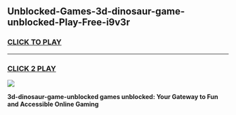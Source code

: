 
## Unblocked-Games-3d-dinosaur-game-unblocked-Play-Free-i9v3r
<h3>
<a href="https://premium76.site?title=3d-dinosaur-game-unblocked&ref=23A">CLICK TO PLAY</a></h3>
<hr>

<h3>
<a href="https://premium76.site?title=3d-dinosaur-game-unblocked&ref=23A">CLICK 2 PLAY</a>
  
</h3>

<a href="https://premium76.site?title=3d-dinosaur-game-unblocked&ref=23A"><img src="https://clearcache.store/games.png"></a>


**3d-dinosaur-game-unblocked games unblocked: Your Gateway to Fun and Accessible Online Gaming**
